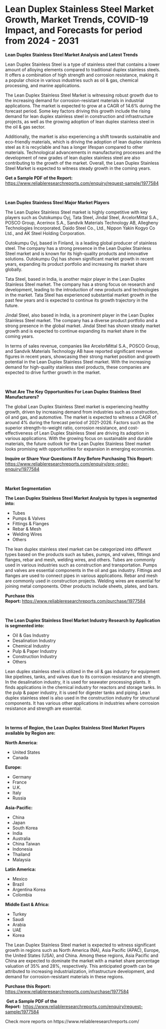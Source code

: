 <p><h1>Lean Duplex Stainless Steel Market Growth, Market Trends, COVID-19 Impact, and Forecasts for period from 2024 - 2031</h1></p><p><strong>Lean Duplex Stainless Steel Market Analysis and Latest Trends</strong></p>
<p><p>Lean Duplex Stainless Steel is a type of stainless steel that contains a lower amount of alloying elements compared to traditional duplex stainless steels. It offers a combination of high strength and corrosion resistance, making it a popular choice in various industries such as oil & gas, chemical processing, and marine applications.</p><p>The Lean Duplex Stainless Steel Market is witnessing robust growth due to the increasing demand for corrosion-resistant materials in industrial applications. The market is expected to grow at a CAGR of 14.6% during the forecast period. Some key factors driving this growth include the rising demand for lean duplex stainless steel in construction and infrastructure projects, as well as the growing adoption of lean duplex stainless steel in the oil & gas sector.</p><p>Additionally, the market is also experiencing a shift towards sustainable and eco-friendly materials, which is driving the adoption of lean duplex stainless steel as it is recyclable and has a longer lifespan compared to other materials. Technological advancements in manufacturing processes and the development of new grades of lean duplex stainless steel are also contributing to the growth of the market. Overall, the Lean Duplex Stainless Steel Market is expected to witness steady growth in the coming years.</p></p>
<p><strong>Get a Sample PDF of the Report:&nbsp;</strong> <a href="https://www.reliableresearchreports.com/enquiry/request-sample/1977584">https://www.reliableresearchreports.com/enquiry/request-sample/1977584</a></p>
<p>&nbsp;</p>
<p><strong>Lean Duplex Stainless Steel Major Market Players</strong></p>
<p><p>The Lean Duplex Stainless Steel market is highly competitive with key players such as Outokumpu Oyj, Tata Steel, Jindal Steel, ArcelorMittal S.A., POSCO Group, Acerinox S.A., Sandvik Materials Technology AB, Allegheny Technologies Incorporated, Daido Steel Co., Ltd., Nippon Yakin Kogyo Co Ltd., and AK Steel Holding Corporation.</p><p>Outokumpu Oyj, based in Finland, is a leading global producer of stainless steel. The company has a strong presence in the Lean Duplex Stainless Steel market and is known for its high-quality products and innovative solutions. Outokumpu Oyj has shown significant market growth in recent years, expanding its product portfolio and increasing its market share globally.</p><p>Tata Steel, based in India, is another major player in the Lean Duplex Stainless Steel market. The company has a strong focus on research and development, leading to the introduction of new products and technologies in the market. Tata Steel has experienced substantial market growth in the past few years and is expected to continue its growth trajectory in the future.</p><p>Jindal Steel, also based in India, is a prominent player in the Lean Duplex Stainless Steel market. The company has a diverse product portfolio and a strong presence in the global market. Jindal Steel has shown steady market growth and is expected to continue expanding its market share in the coming years.</p><p>In terms of sales revenue, companies like ArcelorMittal S.A., POSCO Group, and Sandvik Materials Technology AB have reported significant revenue figures in recent years, showcasing their strong market position and growth potential in the Lean Duplex Stainless Steel market. With the increasing demand for high-quality stainless steel products, these companies are expected to drive further growth in the market.</p></p>
<p>&nbsp;</p>
<p><strong>What Are The Key Opportunities For Lean Duplex Stainless Steel Manufacturers?</strong></p>
<p><p>The global Lean Duplex Stainless Steel market is experiencing healthy growth, driven by increasing demand from industries such as construction, oil and gas, and automotive. The market is expected to witness a CAGR of around 4% during the forecast period of 2021-2026. Factors such as the superior strength-to-weight ratio, corrosion resistance, and cost-effectiveness of Lean Duplex Stainless Steel are driving its adoption in various applications. With the growing focus on sustainable and durable materials, the future outlook for the Lean Duplex Stainless Steel market looks promising with opportunities for expansion in emerging economies.</p></p>
<p><strong>Inquire or Share Your Questions If Any Before Purchasing This Report:</strong> <a href="https://www.reliableresearchreports.com/enquiry/pre-order-enquiry/1977584">https://www.reliableresearchreports.com/enquiry/pre-order-enquiry/1977584</a></p>
<p>&nbsp;</p>
<p><strong>Market Segmentation</strong></p>
<p><strong>The Lean Duplex Stainless Steel Market Analysis by types is segmented into:</strong></p>
<p><ul><li>Tubes</li><li>Pumps & Valves</li><li>Fittings & Flanges</li><li>Rebar & Mesh</li><li>Welding Wires</li><li>Others</li></ul></p>
<p><p>The lean duplex stainless steel market can be categorized into different types based on the products such as tubes, pumps, and valves, fittings and flanges, rebar and mesh, welding wires, and others. Tubes are commonly used in various industries such as construction and transportation. Pumps and valves are essential components in the oil and gas industry. Fittings and flanges are used to connect pipes in various applications. Rebar and mesh are commonly used in construction projects. Welding wires are essential for joining metal components. Other products include sheets, plates, and bars.</p></p>
<p><strong>Purchase this Report:&nbsp;</strong><a href="https://www.reliableresearchreports.com/purchase/1977584">https://www.reliableresearchreports.com/purchase/1977584</a></p>
<p>&nbsp;</p>
<p><strong>The Lean Duplex Stainless Steel Market Industry Research by Application is segmented into:</strong></p>
<p><ul><li>Oil & Gas Industry</li><li>Desalination Industry</li><li>Chemical Industry</li><li>Pulp & Paper Industry</li><li>Construction Industry</li><li>Others</li></ul></p>
<p><p>Lean duplex stainless steel is utilized in the oil & gas industry for equipment like pipelines, tanks, and valves due to its corrosion resistance and strength. In the desalination industry, it is used for seawater processing plants. It finds applications in the chemical industry for reactors and storage tanks. In the pulp & paper industry, it is used for digester tanks and piping. Lean duplex stainless steel is also used in the construction industry for structural components. It has various other applications in industries where corrosion resistance and strength are essential.</p></p>
<p>&nbsp;</p>
<p><strong>In terms of Region, the Lean Duplex Stainless Steel Market Players available by Region are:</strong></p>
<p>
    <p> <strong> North America: </strong>
        <ul>
            <li>United States</li>
            <li>Canada</li>
        </ul>
        </p> 
    <p> <strong> Europe: </strong>
        <ul>
            <li>Germany</li>
            <li>France</li>
            <li>U.K.</li>
            <li>Italy</li>
            <li>Russia</li>
        </ul>
        </p> 
    <p> <strong> Asia-Pacific: </strong>
        <ul>
            <li>China</li>
            <li>Japan</li>
            <li>South Korea</li>
            <li>India</li>
            <li>Australia</li>
            <li>China Taiwan</li>
            <li>Indonesia</li>
            <li>Thailand</li>
            <li>Malaysia</li>
        </ul>
        </p> 
    <p> <strong> Latin America: </strong>
        <ul>
            <li>Mexico</li>
            <li>Brazil</li>
            <li>Argentina Korea</li>
            <li>Colombia</li>
        </ul>
        </p> 
    <p> <strong> Middle East & Africa: </strong>
        <ul>
            <li>Turkey</li>
            <li>Saudi</li>
            <li>Arabia</li>
            <li>UAE</li>
            <li>Korea</li>
        </ul>
    </p>
    </p>
<p><p>The Lean Duplex Stainless Steel market is expected to witness significant growth in regions such as North America (NA), Asia Pacific (APAC), Europe, the United States (USA), and China. Among these regions, Asia Pacific and China are expected to dominate the market with a market share percentage valuation of 35% and 28%, respectively. This anticipated growth can be attributed to increasing industrialization, infrastructure development, and demand for corrosion-resistant materials in these regions.</p></p>
<p><strong>Purchase this Report: </strong><a href="https://www.reliableresearchreports.com/purchase/1977584">https://www.reliableresearchreports.com/purchase/1977584</a></p>
<p>&nbsp;<strong>Get a Sample PDF of the Report:&nbsp;&nbsp;</strong><a href="https://www.reliableresearchreports.com/enquiry/request-sample/1977584">https://www.reliableresearchreports.com/enquiry/request-sample/1977584</a></p>
<p><strong></strong></p>
<p>Check more reports on https://www.reliableresearchreports.com/</p>